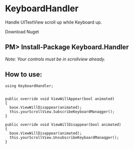 # KeyboardHandler
Handle UITextView scroll up while Keyboard up. 

Download Nuget 
## PM> Install-Package Keyboard.Handler ##

*Note: Your controls must be in scrollview already.*

## How to use: ##

    using KeyboardHandler;
    
    
    public override void ViewWillAppear(bool animated)
  	{
      base.ViewWillDisappear(animated);
      this.yourScrollView.SubscribeKeyboardManaqger();
  	}
    
    public override void ViewWillDisappear(bool animated)
  	{
      base.ViewWillDisappear(animated);
      this.yourScrollView.UnsubscribeKeyboardManaqger();
  	}
    

